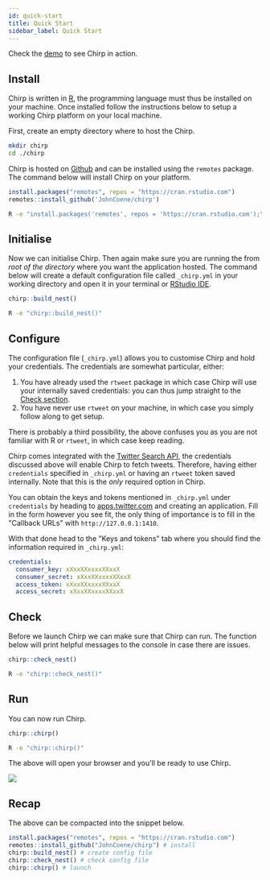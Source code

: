 ```yaml
---
id: quick-start
title: Quick Start
sidebar_label: Quick Start
---
```


Check the [demo](https://shiny.john-coene/chirp) to see Chirp in action.

## Install

Chirp is written in [R](https://www.r-project.org/), the programming language must thus be installed on your machine. Once installed follow the instructions below to setup a working Chirp platform on your local machine.

First, create an empty directory where to host the Chirp.

```bash
mkdir chirp
cd ./chirp
```

Chirp is hosted on [Github](https://github.com/JohnCoene/chirp) and can be installed using the `remotes` package. The command below will install Chirp on your platform.

<!--DOCUSAURUS_CODE_TABS-->
<!--R-->
```r
install.packages("remotes", repos = "https://cran.rstudio.com")
remotes::install_github('JohnCoene/chirp')
```
<!--Terminal-->
```bash
R -e "install.packages('remotes', repos = 'https://cran.rstudio.com');\remotes::install_github('JohnCoene/chirp')"
```

<!--END_DOCUSAURUS_CODE_TABS-->

## Initialise

Now we can initialise Chirp. Then again make sure you are running the from _root of the directory_ where you want the application hosted. The command below will create a default configuration file called `_chirp.yml` in your working directory and open it in your terminal or [RStudio IDE](https://www.rstudio.com/products/rstudio/).

<!--DOCUSAURUS_CODE_TABS-->
<!--R-->
```r
chirp::build_nest()
```
<!--Terminal-->
```bash
R -e "chirp::build_nest()"
```

<!--END_DOCUSAURUS_CODE_TABS-->

## Configure

The configuration file (`_chirp.yml`) allows you to customise Chirp and hold your credentials. The credentials are somewhat particular, either:

1. You have already used the `rtweet` package in which case Chirp will use your internally saved credentials: you can thus jump straight to the [Check section](#check).
2. You have never use `rtweet` on your machine, in which case you simply follow along to get setup.

There is probably a third possibility, the above confuses you as you are not familiar with R or `rtweet`, in which case keep reading.

Chirp comes integrated with the [Twitter Search API](https://developer.twitter.com/en/docs/tweets/search/api-reference/get-search-tweets.html), the credentials discussed above will enable Chirp to fetch tweets. Therefore, having either `credentials` specified in `_chirp.yml` or having an `rtweet` token saved internally. Note that this is the _only_ required option in Chirp.

You can obtain the keys and tokens mentioned in `_chirp.yml` under `credentials` by heading to [apps.twitter.com](https://apps.twitter.com) and creating an application. Fill in the form however you see fit, the only thing of importance is to fill in the "Callback URLs" with `http://127.0.0.1:1410`.

With that done head to the "Keys and tokens" tab where you should find the information required in `_chirp.yml`:

```yaml
credentials:                    
  consumer_key: xXxxXXxxxxXXxxX
  consumer_secret: xXxxXXxxxxXXxxX
  access_token: xXxxXXxxxxXXxxX
  access_secret: xXxxXXxxxxXXxxX
```

## Check

Before we launch Chirp we can make sure that Chirp can run. The function below will print helpful messages to the console in case there are issues.

<!--DOCUSAURUS_CODE_TABS-->
<!--R-->
```r
chirp::check_nest()
```
<!--Terminal-->
```bash
R -e "chirp::check_nest()"
```

<!--END_DOCUSAURUS_CODE_TABS-->

## Run

You can now run Chirp.

<!--DOCUSAURUS_CODE_TABS-->
<!--R-->
```r
chirp::chirp()
```
<!--Terminal-->
```bash
R -e "chirp::chirp()"
```

<!--END_DOCUSAURUS_CODE_TABS-->

The above will open your browser and you'll be ready to use Chirp.

<img src="/img/chirp_home.png">

## Recap

The above can be compacted into the snippet below.

```r
install.packages("remotes", repos = "https://cran.rstudio.com")
remotes::install_github("JohnCoene/chirp") # install
chirp::build_nest() # create config file
chirp::check_nest() # check config file
chirp::chirp() # launch
```

